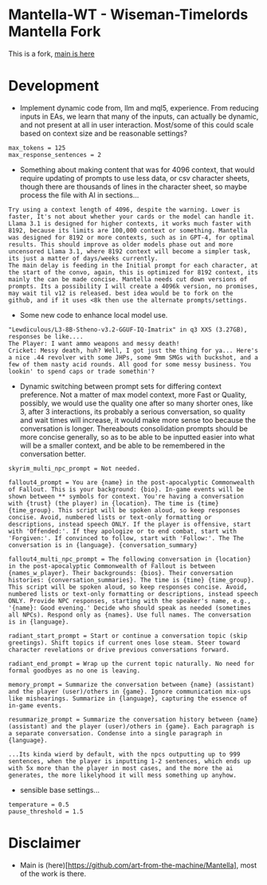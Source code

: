 # Mantella-WT - Wiseman-Timelords Mantella Fork
This is a fork, [main is here](https://github.com/art-from-the-machine/Mantella)

# Development 
- Implement dynamic code from, llm and mql5, experience. From reducing inputs in EAs, we learn that many of the inputs, can actually be dynamic, and not present at all in user interaction. Most/some of this could scale based on context size and be reasonable settings?
```
max_tokens = 125
max_response_sentences = 2 
```
- Something about making content that was for 4096 context, that would require updating of prompts to use less data, or csv character sheets, though there are thousands of lines in the character sheet, so maybe process the file with AI in sections...
``` 
Try using a context length of 4096, despite the warning. Lower is faster, It's not about whether your cards or the model can handle it. Llama 3.1 is designed for higher contexts, it works much faster with 8192, because its limits are 100,000 context or something. Mantella was designed for 8192 or more contexts, such as in GPT-4, for optimal results. This should improve as older models phase out and more uncensored Llama 3.1, where 8192 context will become a simpler task, its just a matter of days/weeks currently.
The main delay is feeding in the Initial prompt for each character, at the start of the convo, again, this is optimized for 8192 context, its mainly the can be made concise. Mantella needs cut down versions of prompts. Its a possibility I will create a 4096k version, no promises, may wait til v12 is released. best idea would be to fork on the github, and if it uses <8k then use the alternate prompts/settings.
```
- Some new code to enhance local model use.
```
"Lewdiculous/L3-8B-Stheno-v3.2-GGUF-IQ-Imatrix" in q3 XXS (3.27GB), responses be like....
The Player: I want ammo weapons and messy death!
Cricket: Messy death, huh? Well, I got just the thing for ya... Here's a nice .44 revolver with some JHPs, some 9mm SMGs with buckshot, and a few of them nasty acid rounds. All good for some messy business. You lookin' to spend caps or trade somethin'?
```
- Dynamic switching between prompt sets for differing context preference. Not a matter of max model context, more Fast or Quality, possibly, we would use the quality one after so many shorter ones, like 3, after 3 interactions, its probably a serious conversation, so quality and wait times will increase, it would make more sense too because the conversation is longer. Thereabouts consolidation prompts should be more concise generally, so as to be able to be inputted easier into what will be a smaller context, and be able to be remembered in the conversation better.
```
skyrim_multi_npc_prompt = Not needed.

fallout4_prompt = You are {name} in the post-apocalyptic Commonwealth of Fallout. This is your background: {bio}. In-game events will be shown between ** symbols for context. You're having a conversation with {trust} (the player) in {location}. The time is {time} {time_group}. This script will be spoken aloud, so keep responses concise. Avoid, numbered lists or text-only formatting or descriptions, instead speech ONLY. If the player is offensive, start with 'Offended:'. If they apologize or to end combat, start with 'Forgiven:'. If convinced to follow, start with 'Follow:'. The The conversation is in {language}. {conversation_summary}

fallout4_multi_npc_prompt = The following conversation in {location} in the post-apocalyptic Commonwealth of Fallout is between {names_w_player}. Their backgrounds: {bios}. Their conversation histories: {conversation_summaries}. The time is {time} {time_group}. This script will be spoken aloud, so keep responses concise. Avoid, numbered lists or text-only formatting or descriptions, instead speech ONLY. Provide NPC responses, starting with the speaker's name, e.g., '{name}: Good evening.' Decide who should speak as needed (sometimes all NPCs). Respond only as {names}. Use full names. The conversation is in {language}.

radiant_start_prompt = Start or continue a conversation topic (skip greetings). Shift topics if current ones lose steam. Steer toward character revelations or drive previous conversations forward.

radiant_end_prompt = Wrap up the current topic naturally. No need for formal goodbyes as no one is leaving.

memory_prompt = Summarize the conversation between {name} (assistant) and the player (user)/others in {game}. Ignore communication mix-ups like mishearings. Summarize in {language}, capturing the essence of in-game events.

resummarize_prompt = Summarize the conversation history between {name} (assistant) and the player (user)/others in {game}. Each paragraph is a separate conversation. Condense into a single paragraph in {language}.

...Its kinda wierd by default, with the npcs outputting up to 999 sentences, when the player is inputting 1-2 sentences, which ends up with 5x more than the player in most cases, and the more the ai generates, the more likelyhood it will mess something up anyhow.
```
- sensible base settings...
```
temperature = 0.5
pause_threshold = 1.5 

```

# Disclaimer
- Main is (here)[https://github.com/art-from-the-machine/Mantella], most of the work is there.
